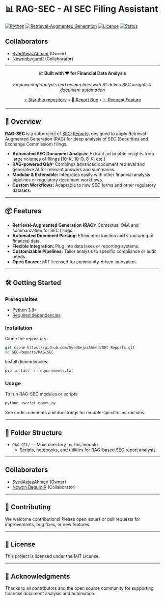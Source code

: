 # 📊 RAG-SEC - AI SEC Filing Assistant

[![Python](https://img.shields.io/badge/Python-3.8+-blue.svg)](https://python.org)
[![Retrieval-Augmented Generation](https://img.shields.io/badge/RAG-Enabled-purple.svg)]()
[![License](https://img.shields.io/badge/License-MIT-yellow.svg)](LICENSE)
[![Status](https://img.shields.io/badge/Status-Active-success.svg)]()

## Collaborators

- [SyedAejazAhmed](https://github.com/SyedAejazAhmed) (Owner)
- [NowrinbegumR](https://github.com/NowrinbegumR) (Collaborator)

---

<div align="center">

**💹 Built with ❤️ for Financial Data Analysis**

*Empowering analysts and researchers with AI-driven SEC insights & document automation*

[⭐ Star this repository](https://github.com/SyedAejazAhmed/SEC-Reports) • [🐛 Report Bug](https://github.com/SyedAejazAhmed/SEC-Reports/issues) • [✨ Request Feature](https://github.com/SyedAejazAhmed/SEC-Reports/issues)

</div>

---

## 🚀 Overview

**RAG-SEC** is a subproject of [SEC-Reports](https://github.com/SyedAejazAhmed/SEC-Reports), designed to apply Retrieval-Augmented Generation (RAG) for deep analysis of SEC (Securities and Exchange Commission) filings.

- **Automated SEC Document Analysis:** Extract actionable insights from large volumes of filings (10-K, 10-Q, 8-K, etc.).
- **RAG-powered Q&A:** Combines advanced document retrieval and generative AI for relevant answers and summaries.
- **Modular & Extensible:** Integrates easily with other financial analysis pipelines or regulatory document workflows.
- **Custom Workflows:** Adaptable to new SEC forms and other regulatory datasets.

---

## 📦 Features

- **Retrieval-Augmented Generation (RAG):** Contextual Q&A and summarization for SEC filings.
- **Automated Document Parsing:** Efficient extraction and structuring of financial data.
- **Flexible Integration:** Plug into data lakes or reporting systems.
- **Customizable Pipelines:** Tailor analysis to specific compliance or audit needs.
- **Open Source:** MIT licensed for community-driven innovation.

---

## 🛠️ Getting Started

### Prerequisites

- Python 3.8+
- [Required dependencies](#installation)

### Installation

Clone the repository:

```bash
git clone https://github.com/SyedAejazAhmed/SEC-Reports.git
cd SEC-Reports/RAG-SEC
```

Install dependencies:

```bash
pip install -r requirements.txt
```

### Usage

To run RAG-SEC modules or scripts:

```bash
python <script_name>.py
```

See code comments and docstrings for module-specific instructions.

---

## 📁 Folder Structure

- `RAG-SEC/` — Main directory for this module.
    - Scripts, notebooks, and utilities for RAG-based SEC report analysis.

---

## Collaborators

- [SyedAejazAhmed](https://github.com/SyedAejazAhmed) (Owner)
- [Nowrin Begum R](https://github.com/NowrinbegumR) (Collaborator)

---

## 🤝 Contributing

We welcome contributions! Please open issues or pull requests for improvements, bug fixes, or new features.

---

## 📜 License

This project is licensed under the MIT License.

---

## 🙏 Acknowledgments

Thanks to all contributors and the open source community for supporting financial document analysis and automation.

